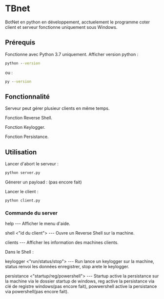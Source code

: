 # TBnet
BotNet en python en développement, acctuelement le programme coter client et serveur fonctionne uniquement sous Windows.

## Prérequis
Fonctionne avec Python 3.7 uniquement.
Afficher version python :
```cmd
python --version
```
ou :
```cmd
py --version
```

## Fonctionnalité

Serveur peut gérer plusieur clients en même temps.

Fonction Reverse Shell.

Fonction Keylogger.

Fonction Persistance.

## Utilisation
Lancer d'abort le serveur :
```cmd
python server.py
```
Génerer un payload : (pas encore fait)

Lancer le client :
```cmd
python client.py
```
### Commande du server

help --- Afficher le menu d'aide.

shell <"id du client"> --- Ouvre un Reverse Shell sur la machine.

clients --- Afficher les information des machines clients.

Dans le Shell :

keylogger <"run/status/stop"> --- Run lance un keylogger sur la machine, status renvoi les données enregistrer, stop arete le keylogger.

persistance <"startup/reg/powershell"> --- Startup active la persistance sur la machine via le dossier startup de windows, reg active la persistance via clé de registre windows(pas encore fait), powwershell active la persistance via powershell(pas encore fait).
